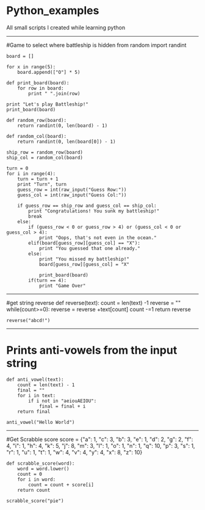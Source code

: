 Python_examples
===============

All small scripts I created while learning python

---------------------------------------------------
#Game to select where battleship is hidden
    from random import randint
    
    board = []
    
    for x in range(5):
        board.append(["O"] * 5)
    
    def print_board(board):
        for row in board:
            print " ".join(row)
    
    print "Let's play Battleship!"
    print_board(board)
    
    def random_row(board):
        return randint(0, len(board) - 1)
    
    def random_col(board):
        return randint(0, len(board[0]) - 1)
    
    ship_row = random_row(board)
    ship_col = random_col(board)
    
    turn = 0
    for i in range(4):    
        turn = turn + 1
        print "Turn", turn
        guess_row = int(raw_input("Guess Row:"))
        guess_col = int(raw_input("Guess Col:"))
        
        if guess_row == ship_row and guess_col == ship_col:
            print "Congratulations! You sunk my battleship!"
            break
        else:
            if (guess_row < 0 or guess_row > 4) or (guess_col < 0 or guess_col > 4):
                print "Oops, that's not even in the ocean."
            elif(board[guess_row][guess_col] == "X"):
                print "You guessed that one already."
            else:
                print "You missed my battleship!"
                board[guess_row][guess_col] = "X"
            
                print_board(board)
            if(turn == 4):
                print "Game Over"
    
-----------------------------------------------------------
#get string reverse
    def reverse(text):
    count = len(text) -1
    reverse = ""
    while(count>=0):
        reverse = reverse +text[count]
        count -=1
    return reverse    
    
    reverse("abcd!")
------------------------------------------------------------
# Prints anti-vowels from the input string
    def anti_vowel(text):
        count = len(text) - 1
        final = ""
        for i in text:
            if i not in "aeiouAEIOU":
                final = final + i
        return final            
                    
    anti_vowel("Hello World")
-------------------------------------------------------------
#Get Scrabble score
    score = {"a": 1, "c": 3, "b": 3, "e": 1, "d": 2, "g": 2, 
             "f": 4, "i": 1, "h": 4, "k": 5, "j": 8, "m": 3, 
             "l": 1, "o": 1, "n": 1, "q": 10, "p": 3, "s": 1, 
             "r": 1, "u": 1, "t": 1, "w": 4, "v": 4, "y": 4, 
             "x": 8, "z": 10}
    
    def scrabble_score(word):
        word = word.lower()
        count = 0
        for i in word:
            count = count + score[i]
        return count
        
    scrabble_score("pie")
